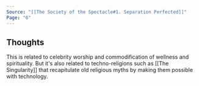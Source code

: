 ```yaml
---
Source: "[[The Society of the Spectacle#1. Separation Perfected]]"
Page: "6"
---
```

## Thoughts
This is related to celebrity worship and commodification of wellness and spirituality. But it's also related to techno-religions such as [[The Singularity]] that recapitulate old religious myths by making them possible with technology.